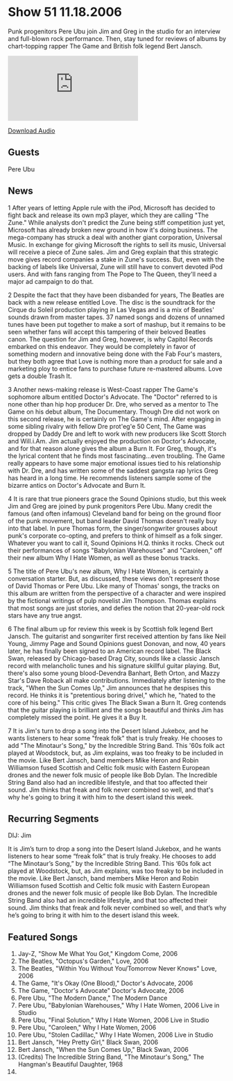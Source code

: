 # Show 51 11.18.2006
Punk progenitors Pere Ubu join Jim and Greg in the studio for an interview and full-blown rock performance. Then, stay tuned for reviews of albums by chart-topping rapper The Game and British folk legend Bert Jansch.

![main image](http://www.soundopinions.org/images/pereubu/x.php)

[Download Audio](http://audio.soundopinions.org/streams/2006/11/so_20061118.m3u)

## Guests
Pere Ubu 

## News
1 After years of letting Apple rule with the iPod, Microsoft has decided to fight back and release its own mp3 player, which they are calling "The Zune." While analysts don't predict the Zune being stiff competition just yet, Microsoft has already broken new ground in how it's doing business. The mega-company has struck a deal with another giant corporation, Universal Music. In exchange for giving Microsoft the rights to sell its music, Universal will receive a piece of Zune sales. Jim and Greg explain that this strategic move gives record companies a stake in Zune's success. But, even with the backing of labels like Universal, Zune will still have to convert devoted iPod users. And with fans ranging from The Pope to The Queen, they'll need a major ad campaign to do that. 

2 Despite the fact that they have been disbanded for years, The Beatles are back with a new release entitled Love. The disc is the soundtrack for the Cirque du Soleil production playing in Las Vegas and is a mix of Beatles' sounds drawn from master tapes. 37 named songs and dozens of unnamed tunes have been put together to make a sort of mashup, but it remains to be seen whether fans will accept this tampering of their beloved Beatles canon. The question for Jim and Greg, however, is why Capitol Records embarked on this endeavor. They would be completely in favor of something modern and innovative being done with the Fab Four's masters, but they both agree that Love is nothing more than a product for sale and a marketing ploy to entice fans to purchase future re-mastered albums. Love gets a double Trash It.

3 Another news-making release is West-Coast rapper The Game's sophomore album entitled Doctor's Advocate. The "Doctor" referred to is none other than hip hop producer Dr. Dre, who served as a mentor to The Game on his debut album, The Documentary. Though Dre did not work on this second release, he is certainly on The Game's mind. After engaging in some sibling rivalry with fellow Dre prot'eg'e 50 Cent, The Game was dropped by Daddy Dre and left to work with new producers like Scott Storch and Will.i.Am. Jim actually enjoyed the production on Doctor's Advocate, and for that reason alone gives the album a Burn It. For Greg, though, it's the lyrical content that he finds most fascinating...even troubling. The Game really appears to have some major emotional issues tied to his relationship with Dr. Dre, and has written some of the saddest gangsta rap lyrics Greg has heard in a long time. He recommends listeners sample some of the bizarre antics on Doctor's Advocate and Burn It.

4 It is rare that true pioneers grace the Sound Opinions studio, but this week Jim and Greg are joined by punk progenitors Pere Ubu. Many credit the famous (and often infamous) Cleveland band for being on the ground floor of the punk movement, but band leader David Thomas doesn't really buy into that label. In pure Thomas form, the singer/songwriter grouses about punk's corporate co-opting, and prefers to think of himself as a folk singer. Whatever you want to call it, Sound Opinions H.Q. thinks it rocks. Check out their performances of songs "Babylonian Warehouses" and "Caroleen," off their new album Why I Hate Women, as well as these bonus tracks.

5 The title of Pere Ubu's new album, Why I Hate Women, is certainly a conversation starter. But, as discussed, these views don't represent those of David Thomas or Pere Ubu. Like many of Thomas' songs, the tracks on this album are written from the perspective of a character and were inspired by the fictional writings of pulp novelist Jim Thompson. Thomas explains that most songs are just stories, and defies the notion that 20-year-old rock stars have any true angst.

6 The final album up for review this week is by Scottish folk legend Bert Jansch. The guitarist and songwriter first received attention by fans like Neil Young, Jimmy Page and Sound Opinions guest Donovan, and now, 40 years later, he has finally been signed to an American record label. The Black Swan, released by Chicago-based Drag City, sounds like a classic Jansch record with melancholic tunes and his signature skillful guitar playing. But, there's also some young blood-Devendra Banhart, Beth Orton, and Mazzy Star's Dave Roback all make contributions. Immediately after listening to the track, "When the Sun Comes Up," Jim announces that he despises this record. He thinks it is "pretentious boring drivel," which he, "hated to the core of his being." This critic gives The Black Swan a Burn It. Greg contends that the guitar playing is brilliant and the songs beautiful and thinks Jim has completely missed the point. He gives it a Buy It.

7 It is Jim's turn to drop a song into the Desert Island Jukebox, and he wants listeners to hear some "freak folk" that is truly freaky. He chooses to add "The Minotaur's Song," by the Incredible String Band. This '60s folk act played at Woodstock, but, as Jim explains, was too freaky to be included in the movie. Like Bert Jansch, band members Mike Heron and Robin Williamson fused Scottish and Celtic folk music with Eastern European drones and the newer folk music of people like Bob Dylan. The Incredible String Band also had an incredible lifestyle, and that too affected their sound. Jim thinks that freak and folk never combined so well, and that's why he's going to bring it with him to the desert island this week. 



## Recurring Segments
DIJ: Jim

It is Jim’s turn to drop a song into the Desert Island Jukebox, and he wants listeners to hear some “freak folk” that is truly freaky. He chooses to add “The Minotaur’s Song,” by the Incredible String Band. This ‘60s folk act played at Woodstock, but, as Jim explains, was too freaky to be included in the movie. Like Bert Jansch, band members Mike Heron and Robin Williamson fused Scottish and Celtic folk music with Eastern European drones and the newer folk music of people like Bob Dylan. The Incredible String Band also had an incredible lifestyle, and that too affected their sound. Jim thinks that freak and folk never combined so well, and that’s why he’s going to bring it with him to the desert island this week. 


## Featured Songs
1. Jay-Z, "Show Me What You Got," Kingdom Come, 2006
2. The Beatles, "Octopus's Garden," Love, 2006
3. The Beatles, "Within You Without You/Tomorrow Never Knows" Love, 2006
4. The Game, "It's Okay (One Blood)," Doctor's Advocate, 2006
5. The Game, "Doctor's Advocate" Doctor's Advocate, 2006
6. Pere Ubu, "The Modern Dance," The Modern Dance
7. Pere Ubu, "Babylonian Warehouses," Why I Hate Women, 2006 Live in Studio
8. Pere Ubu, "Final Solution," Why I Hate Women, 2006 Live in Studio
9. Pere Ubu, "Caroleen," Why I Hate Women, 2006
10. Pere Ubu, "Stolen Cadillac," Why I Hate Women, 2006 Live in Studio
11. Bert Jansch, "Hey Pretty Girl," Black Swan, 2006
12. Bert Jansch, "When the Sun Comes Up," Black Swan, 2006
13. (Credits) The Incredible String Band, "The Minotaur's Song," The Hangman's Beautiful Daughter, 1968
14. 
